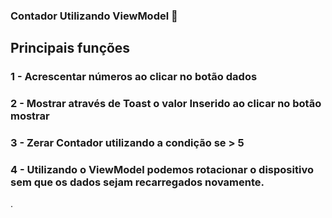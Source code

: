### Contador Utilizando ViewModel :1234:





## Principais funções

### 1 - Acrescentar números ao clicar no botão dados

### 2 - Mostrar através de Toast o valor Inserido ao clicar no botão mostrar

### 3 - Zerar Contador utilizando a condição se > 5

### 4 - Utilizando o ViewModel podemos rotacionar o dispositivo sem que os dados sejam recarregados novamente.

.
